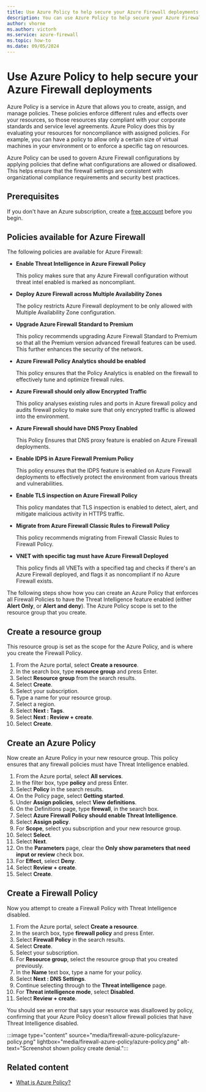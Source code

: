 ```yaml
---
title: Use Azure Policy to help secure your Azure Firewall deployments
description: You can use Azure Policy to help secure your Azure Firewall deployments.
author: vhorne
ms.author: victorh
ms.service: azure-firewall
ms.topic: how-to
ms.date: 09/05/2024
---
```


<!--
Remove all the comments in this template before you sign-off or merge to the main branch.

This template provides the basic structure of a How-to article pattern. See the
[instructions - How-to](../level4/article-how-to-guide.md) in the pattern library.

You can provide feedback about this template at: https://aka.ms/patterns-feedback

How-to is a procedure-based article pattern that show the user how to complete a task in their own environment. A task is a work activity that has a definite beginning and ending, is observable, consist of two or more definite steps, and leads to a product, service, or decision.

-->

<!-- 1. H1 -----------------------------------------------------------------------------

Required: Use a "<verb> * <noun>" format for your H1. Pick an H1 that clearly conveys the task the user will complete.

For example: "Migrate data from regular tables to ledger tables" or "Create a new Azure SQL Database".

* Include only a single H1 in the article.
* Don't start with a gerund.
* Don't include "Tutorial" in the H1.

-->

# Use Azure Policy to help secure your Azure Firewall deployments

<!-- 2. Introductory paragraph ----------------------------------------------------------

Required: Lead with a light intro that describes, in customer-friendly language, what the customer will do. Answer the fundamental “why would I want to do this?” question. Keep it short.

Readers should have a clear idea of what they will do in this article after reading the introduction.

* Introduction immediately follows the H1 text.
* Introduction section should be between 1-3 paragraphs.
* Don't use a bulleted list of article H2 sections.

Example: In this article, you will migrate your user databases from IBM Db2 to SQL Server by using SQL Server Migration Assistant (SSMA) for Db2.

-->

Azure Policy is a service in Azure that allows you to create, assign, and manage policies. These policies enforce different rules and effects over your resources, so those resources stay compliant with your corporate standards and service level agreements. Azure Policy does this by evaluating your resources for noncompliance with assigned policies. For example, you can have a policy to allow only a certain size of virtual machines in your environment or to enforce a specific tag on resources. 

Azure Policy can be used to govern Azure Firewall configurations by applying policies that define what configurations are allowed or disallowed. This helps ensure that the firewall settings are consistent with organizational compliance requirements and security best practices. 

<!---Avoid notes, tips, and important boxes. Readers tend to skip over them. Better to put that info directly into the article text.

-->

<!-- 3. Prerequisites --------------------------------------------------------------------

Required: Make Prerequisites the first H2 after the H1. 

* Provide a bulleted list of items that the user needs.
* Omit any preliminary text to the list.
* If there aren't any prerequisites, list "None" in plain text, not as a bulleted item.

-->

## Prerequisites

If you don't have an Azure subscription, create a [free account](https://azure.microsoft.com/free/?WT.mc_id=A261C142F) before you begin.

<!-- 4. Task H2s ------------------------------------------------------------------------------

Required: Multiple procedures should be organized in H2 level sections. A section contains a major grouping of steps that help users complete a task. Each section is represented as an H2 in the article.

For portal-based procedures, minimize bullets and numbering.

* Each H2 should be a major step in the task.
* Phrase each H2 title as "<verb> * <noun>" to describe what they'll do in the step.
* Don't start with a gerund.
* Don't number the H2s.
* Begin each H2 with a brief explanation for context.
* Provide a ordered list of procedural steps.
* Provide a code block, diagram, or screenshot if appropriate
* An image, code block, or other graphical element comes after numbered step it illustrates.
* If necessary, optional groups of steps can be added into a section.
* If necessary, alternative groups of steps can be added into a section.

-->
## Policies available for Azure Firewall

The following policies are available for Azure Firewall:

- **Enable Threat Intelligence in Azure Firewall Policy**

   This policy makes sure that any Azure Firewall configuration without threat intel enabled is marked as noncompliant. 
- **Deploy Azure Firewall across Multiple Availability Zones**

   The policy restricts Azure Firewall deployment to be only allowed with Multiple Availability Zone configuration. 
- **Upgrade Azure Firewall Standard to Premium**

   This policy recommends upgrading Azure Firewall Standard to Premium so that all the Premium version advanced firewall features can be used. This further enhances the security of the network. 
- **Azure Firewall Policy Analytics should be enabled**

   This policy ensures that the Policy Analytics is enabled on the firewall to effectively tune and optimize firewall rules. 
- **Azure Firewall should only allow Encrypted Traffic**
   
   This policy analyses existing rules and ports in Azure firewall policy and audits firewall policy to make sure that only encrypted traffic is allowed into the environment. 
- **Azure Firewall should have DNS Proxy Enabled**
   
   This Policy Ensures that DNS proxy feature is enabled on Azure Firewall deployments. 
- **Enable IDPS in Azure Firewall Premium Policy**
   
   This policy ensures that the IDPS feature is enabled on Azure Firewall deployments to effectively protect the environment from various threats and vulnerabilities. 
- **Enable TLS inspection on Azure Firewall Policy**
   
   This policy mandates that TLS inspection is enabled to detect, alert, and mitigate malicious activity in HTTPS traffic. 
- **Migrate from Azure Firewall Classic Rules to Firewall Policy**
   
   This policy recommends migrating from Firewall Classic Rules to Firewall Policy. 
- **VNET with specific tag must have Azure Firewall Deployed**
   
   This policy finds all VNETs with a specified tag and checks if there's an Azure Firewall deployed, and flags it as noncompliant if no Azure Firewall exists. 

The following steps show how you can create an Azure Policy that enforces all Firewall Policies to have the Threat Intelligence feature enabled (either **Alert Only**, or **Alert and deny**). The Azure Policy scope is set to the resource group that you create.

## Create a resource group

This resource group is set as the scope for the Azure Policy, and is where you create the Firewall Policy.

1. From the Azure portal, select **Create a resource**.
1. In the search box, type **resource group** and press Enter.
1. Select **Resource group** from the search results.
1. Select **Create**.
1. Select your subscription.
1. Type a name for your resource group.
1. Select a region.
1. Select **Next : Tags**.
1. Select **Next : Review + create**.
1. Select **Create**.

## Create an Azure Policy

Now create an Azure Policy in your new resource group. This policy ensures that any firewall policies must have Threat Intelligence enabled.

1. From the Azure portal, select **All services**.
1. In the filter box, type **policy** and press Enter.
1. Select **Policy** in the search results.
1. On the Policy page, select **Getting started**.
1. Under **Assign policies**, select **View definitions**.
1. On the Definitions page, type **firewall**, in the search box.
1. Select **Azure Firewall Policy should enable Threat Intelligence**.
1. Select **Assign policy**.
1. For **Scope**, select you subscription and your new resource group.
1. Select **Select**.
1. Select **Next**.
1. On the **Parameters** page, clear the **Only show parameters that need input or review** check box.
1. For **Effect**, select **Deny**.
1. Select **Review + create**.
1. Select **Create**.

## Create a Firewall Policy

Now you attempt to create a Firewall Policy with Threat Intelligence disabled.

1. From the Azure portal, select **Create a resource**.
1. In the search box, type **firewall policy** and press Enter.
1. Select **Firewall Policy** in the search results.
1. Select **Create**.
1. Select your subscription.
1. For **Resource group**, select the resource group that you created previously.
1. In the **Name** text box, type a name for your policy.
1. Select **Next : DNS Settings**.
1. Continue selecting through to the **Threat intelligence** page.
1. For **Threat intelligence mode**, select **Disabled**.
1. Select **Review + create**.

You should see an error that says your resource was disallowed by policy, confirming that your Azure Policy doesn't allow firewall policies that have Threat Intelligence disabled.

:::image type="content" source="media/firewall-azure-policy/azure-policy.png" lightbox="media/firewall-azure-policy/azure-policy.png" alt-text="Screenshot shown policy create denial.":::

<!-- 5. Next step/Related content------------------------------------------------------------------------

Optional: You have two options for manually curated links in this pattern: Next step and Related content. You don't have to use either, but don't use both.
  - For Next step, provide one link to the next step in a sequence. Use the blue box format
  - For Related content provide 1-3 links. Include some context so the customer can determine why they would click the link. Add a context sentence for the following links.

-->

## Related content

- [What is Azure Policy?](../governance/policy/overview.md)


